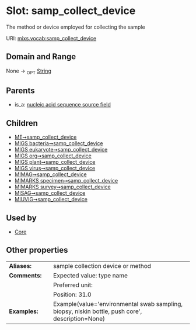 
# Slot: samp_collect_device


The method or device employed for collecting the sample

URI: [mixs.vocab:samp_collect_device](https://w3id.org/mixs/vocab/samp_collect_device)


## Domain and Range

None ->  <sub>OPT</sub> [String](types/String.md)

## Parents

 *  is_a: [nucleic acid sequence source field](nucleic_acid_sequence_source_field.md)

## Children

 *  [ME➞samp_collect_device](ME_samp_collect_device.md)
 *  [MIGS bacteria➞samp_collect_device](MIGS_bacteria_samp_collect_device.md)
 *  [MIGS eukaryote➞samp_collect_device](MIGS_eukaryote_samp_collect_device.md)
 *  [MIGS org➞samp_collect_device](MIGS_org_samp_collect_device.md)
 *  [MIGS plant➞samp_collect_device](MIGS_plant_samp_collect_device.md)
 *  [MIGS virus➞samp_collect_device](MIGS_virus_samp_collect_device.md)
 *  [MIMAG➞samp_collect_device](MIMAG_samp_collect_device.md)
 *  [MIMARKS specimen➞samp_collect_device](MIMARKS_specimen_samp_collect_device.md)
 *  [MIMARKS survey➞samp_collect_device](MIMARKS_survey_samp_collect_device.md)
 *  [MISAG➞samp_collect_device](MISAG_samp_collect_device.md)
 *  [MIUVIG➞samp_collect_device](MIUVIG_samp_collect_device.md)

## Used by

 * [Core](Core.md)

## Other properties

|  |  |  |
| --- | --- | --- |
| **Aliases:** | | sample collection device or method |
| **Comments:** | | Expected value: type name |
|  | | Preferred unit:  |
|  | | Position: 31.0 |
| **Examples:** | | Example(value='environmental swab sampling, biopsy, niskin bottle, push core', description=None) |

